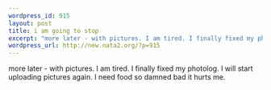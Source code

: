 ```yaml
--- 
wordpress_id: 915
layout: post
title: i am going to stop
excerpt: "more later - with pictures. I am tired. I finally fixed my photolog. I will start uploading pictures again. I need food so damned bad it hurts me. "
wordpress_url: http://new.nata2.org/?p=915
---
```

more later - with pictures. I am tired. I finally fixed my photolog. I will start uploading pictures again. I need food so damned bad it hurts me. 
